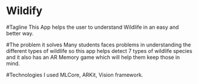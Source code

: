 # Wildify

#Tagline 
 This App helps the user to understand Wildlife in an easy and better way.
 
#The problem it solves
 Many students faces problems in understanding the different types of wildlife so this app helps detect 7 types of wildlife species and it also has an AR Memory game which will help them keep those in mind.
 
#Technologies I used
 MLCore, ARKit, Vision framework.
